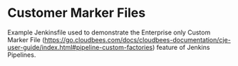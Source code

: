 # Customer Marker Files

Example Jenkinsfile used to demonstrate the Enterprise only Custom Marker File (https://go.cloudbees.com/docs/cloudbees-documentation/cje-user-guide/index.html#pipeline-custom-factories) feature of Jenkins Pipelines.
